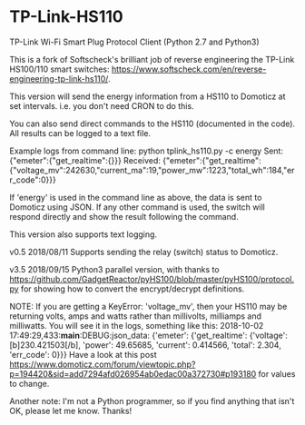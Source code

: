 # TP-Link-HS110
TP-Link Wi-Fi Smart Plug Protocol Client (Python 2.7 and Python3)

This is a fork of Softscheck's brilliant job of reverse engineering the TP-Link HS100/110 smart switches: https://www.softscheck.com/en/reverse-engineering-tp-link-hs110/.  

This version will send the energy information from a HS110 to Domoticz at set intervals.  i.e. you don't need CRON to do this.  

You can also send direct commands to the HS110 (documented in the code).  All results can be logged to a text file.

Example logs from command line: python tplink_hs110.py -c energy
Sent:      {"emeter":{"get_realtime":{}}}
Received:  {"emeter":{"get_realtime":{"voltage_mv":242630,"current_ma":19,"power_mw":1223,"total_wh":184,"err_code":0}}}

If 'energy' is used in the command line as above, the data is sent to Domoticz using JSON.
If any other command is used, the switch will respond directly and show the result following the command.

This version also supports text logging.

v0.5 2018/08/11 Supports sending the relay (switch) status to Domoticz.

v3.5 2018/09/15 Python3 parallel version, with thanks to https://github.com/GadgetReactor/pyHS100/blob/master/pyHS100/protocol.py for showing how to convert the encrypt/decrypt definitions.

NOTE: If you are getting a KeyError: 'voltage_mv', then your HS110 may be returning volts, amps and watts rather than millivolts, milliamps and milliwatts.  You will see it in the logs, something like this:
2018-10-02 17:49:29,433:__main__:DEBUG:json_data: {'emeter': {'get_realtime': {'voltage': [b]230.421503[/b], 'power': 49.65685, 'current': 0.414566, 'total': 2.304, 'err_code': 0}}}  Have a look at this post https://www.domoticz.com/forum/viewtopic.php?p=194420&sid=add7294afd026954ab0edac00a372730#p193180 for values to change.

Another note: I'm not a Python programmer, so if you find anything that isn't OK, please let me know.  Thanks!
